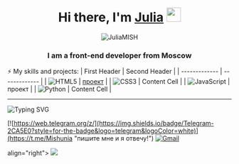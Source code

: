 <h1 align="center">Hi there, I'm <a href="https://daniilshat.ru/" target="_blank">Julia</a> 
<img src="https://github.com/blackcater/blackcater/raw/main/images/Hi.gif" height="32"/></h1>
<p align="center"> <img src="https://komarev.com/ghpvc/?username=JuliaMISH&label=Profile%20views&color=green&style=flat" alt="JuliaMISH" /> </p>
<h3 align="center"> I am a front-end developer from Moscow</h3>


⚡ My skills and projects:
| First Header  | Second Header |
| ------------- | ------------- |
| ![HTML5](https://img.shields.io/badge/html5-%23E34F26.svg?style=for-the-badge&logo=html5&logoColor=white)  | [проект](https://github.com)  |
| ![CSS3](https://img.shields.io/badge/css3-%231572B6.svg?style=for-the-badge&logo=css3&logoColor=white)  | Content Cell  |
| ![JavaScript](https://img.shields.io/badge/javascript-%23323330.svg?style=for-the-badge&logo=javascript&logoColor=%23F7DF1E)  | проект  |
| ![Python](https://img.shields.io/badge/python-3670A0?style=for-the-badge&logo=python&logoColor=ffdd54)  | Content Cell  |

____






  

![Typing SVG](https://readme-typing-svg.herokuapp.com?color=%2336BCF7&lines=📧+You+can+contact+me:)
<p align="left"> 
  
[![https://web.telegram.org/z/](https://img.shields.io/badge/Telegram-2CA5E0?style=for-the-badge&logo=telegram&logoColor=white)](https://t.me/Mishunia "пишите мне и я отвечу!") [![Gmail](https://img.shields.io/badge/Gmail-D14836?style=for-the-badge&logo=gmail&logoColor=white)](mailto:juliamish2017@gmail.com "пишите мне и я отвечу!")
  
align="right"> <img src="https://encrypted-tbn0.gstatic.com/images?q=tbn:ANd9GcR66LFVky5jphTfbS3CLJLP4AkFSUh2QmSPfg&usqp=CAU" /> </p>
